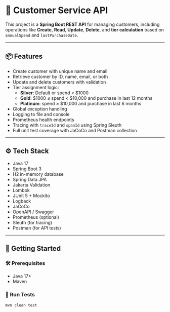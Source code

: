 # 🧾 Customer Service API

This project is a **Spring Boot REST API** for managing customers, including operations like **Create**, **Read**, **Update**, **Delete**, and **tier calculation** based on `annualSpend` and `lastPurchaseDate`.

---

## 📦 Features

- Create customer with unique name and email
- Retrieve customer by ID, name, email, or both
- Update and delete customers with validation
- Tier assignment logic:
  - **Silver**: Default or spend < $1000
  - **Gold**: $1000 ≤ spend < $10,000 and purchase in last 12 months
  - **Platinum**: spend ≥ $10,000 and purchase in last 6 months
- Global exception handling
- Logging to file and console
- Prometheus health endpoints
- Tracing with `traceId` and `spanId` using Spring Sleuth
- Full unit test coverage with JaCoCo and Postman collection

---

## ⚙️ Tech Stack

- Java 17
- Spring Boot 3
- H2 in-memory database
- Spring Data JPA
- Jakarta Validation
- Lombok
- JUnit 5 + Mockito
- Logback
- JaCoCo
- OpenAPI / Swagger
- Prometheus (optional)
- Sleuth (for tracing)
- Postman (for API tests)

---

## 🚀 Getting Started

### 🛠 Prerequisites

- Java 17+
- Maven

### 🧪 Run Tests

```bash
mvn clean test
